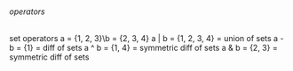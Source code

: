 ###### operators
set operators
a = {1, 2, 3}\b = {2, 3, 4}
a | b = {1, 2, 3, 4} = union of sets
a - b = {1} = diff of sets
a ^ b = {1, 4} = symmetric diff of sets
a & b = {2, 3} = symmetric diff of sets